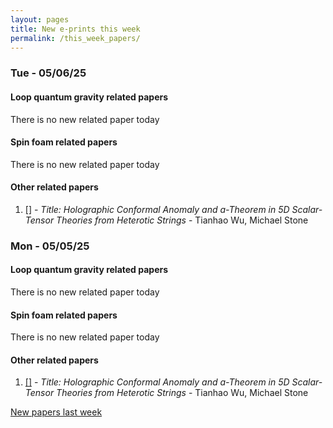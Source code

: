 ```yaml
---
layout: pages
title: New e-prints this week
permalink: /this_week_papers/
---
```




### Tue - 05/06/25

#### Loop quantum gravity related papers

There is no new related paper today 

#### Spin foam related papers

There is no new related paper today 



#### Other related papers

1. [[]](https://arxiv.org/abs/) - *Title:
          Holographic Conformal Anomaly and a-Theorem in 5D Scalar-Tensor Theories from Heterotic Strings* - Tianhao Wu, Michael Stone



### Mon - 05/05/25

#### Loop quantum gravity related papers

There is no new related paper today 

#### Spin foam related papers

There is no new related paper today 



#### Other related papers

1. [[]](https://arxiv.org/abs/) - *Title:
          Holographic Conformal Anomaly and a-Theorem in 5D Scalar-Tensor Theories from Heterotic Strings* - Tianhao Wu, Michael Stone






[New papers last week]({{site.url}}/archived/weekly/pre-prints/2025/05/05/archived_weekly_papers.html)